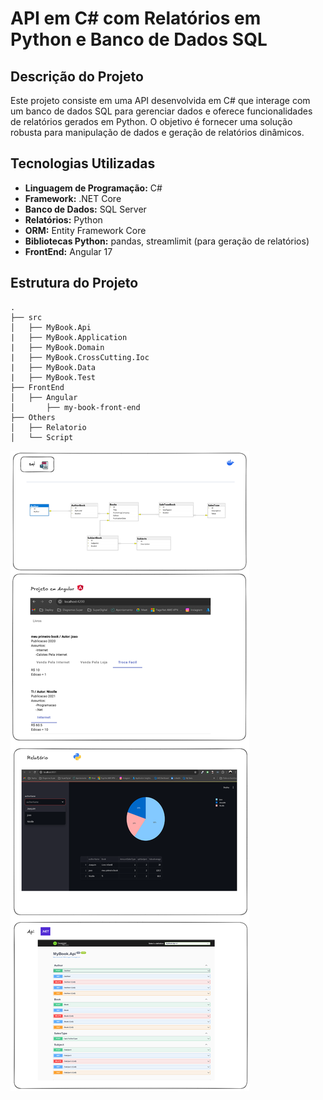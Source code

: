 # API em C# com Relatórios em Python e Banco de Dados SQL

## Descrição do Projeto

Este projeto consiste em uma API desenvolvida em C# que interage com um banco de dados SQL para gerenciar dados e oferece funcionalidades 
de relatórios gerados em Python. O objetivo é fornecer uma solução robusta para manipulação de dados e geração de relatórios dinâmicos.

## Tecnologias Utilizadas

- **Linguagem de Programação:** C#
- **Framework:** .NET Core
- **Banco de Dados:** SQL Server
- **Relatórios:** Python
- **ORM:** Entity Framework Core
- **Bibliotecas Python:** pandas, streamlimit (para geração de relatórios)
- **FrontEnd:** Angular 17

## Estrutura do Projeto

```plaintext
.
├── src
│   ├── MyBook.Api
|   ├── MyBook.Application
|   ├── MyBook.Domain
|   ├── MyBook.CrossCutting.Ioc
|   ├── MyBook.Data
|   ├── MyBook.Test
├── FrontEnd
│   ├── Angular
│       ├── my-book-front-end
├── Others
│   ├── Relatorio
│   └── Script
```


![alt text](https://github.com/Jgabrielsousa/MyBooks/blob/master/Others/Estrutura.png?raw=true)

